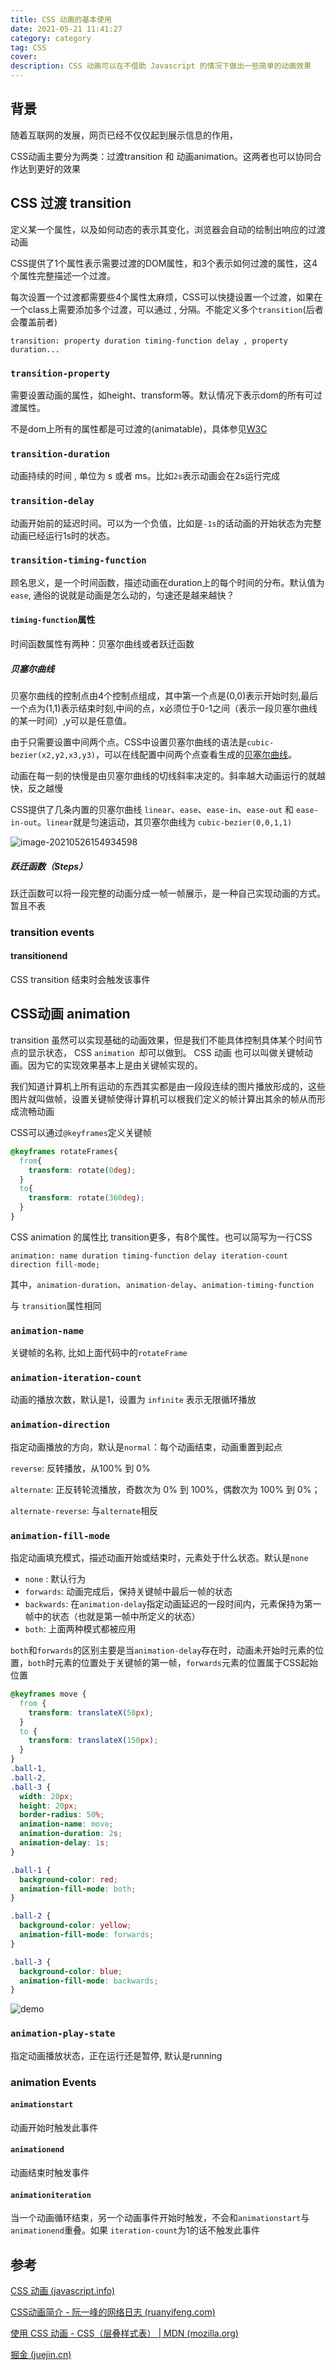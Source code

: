 ```yaml
---
title: CSS 动画的基本使用
date: 2021-05-21 11:41:27
category: category
tag: CSS
cover: 
description: CSS 动画可以在不借助 Javascript 的情况下做出一些简单的动画效果
---
```


## 背景

随着互联网的发展，网页已经不仅仅起到展示信息的作用，

CSS动画主要分为两类：过渡transition 和 动画animation。这两者也可以协同合作达到更好的效果

## CSS 过渡 transition

定义某一个属性，以及如何动态的表示其变化，浏览器会自动的绘制出响应的过渡动画

CSS提供了1个属性表示需要过渡的DOM属性，和3个表示如何过渡的属性，这4个属性完整描述一个过渡。

每次设置一个过渡都需要些4个属性太麻烦，CSS可以快捷设置一个过渡，如果在一个class上需要添加多个过渡，可以通过 , 分隔。不能定义多个`transition`(后者会覆盖前者)

 `transition: property duration timing-function delay , property duration... `

### `transition-property`

需要设置动画的属性，如height、transform等。默认情况下表示dom的所有可过渡属性。

不是dom上所有的属性都是可过渡的(animatable)，具体参见[W3C](http://www.w3.org/TR/css3-transitions/#animatable-properties-)

### `transition-duration`

 动画持续的时间 , 单位为 s 或者 ms。比如`2s`表示动画会在2s运行完成

### `transition-delay`

动画开始前的延迟时间。可以为一个负值，比如是`-1s`的话动画的开始状态为完整动画已经运行1s时的状态。

### `transition-timing-function`

顾名思义，是一个时间函数，描述动画在duration上的每个时间的分布。默认值为`ease`, 通俗的说就是动画是怎么动的，匀速还是越来越快？

#### `timing-function`属性

时间函数属性有两种：贝塞尔曲线或者跃迁函数

##### 贝塞尔曲线

贝塞尔曲线的控制点由4个控制点组成，其中第一个点是(0,0)表示开始时刻,最后一个点为(1,1)表示结束时刻,中间的点，x必须位于0-1之间（表示一段贝塞尔曲线的某一时间）,y可以是任意值。

由于只需要设置中间两个点。CSS中设置贝塞尔曲线的语法是`cubic-bezier(x2,y2,x3,y3)`，可以在线配置中间两个点查看生成的[贝塞尔曲线](https://cubic-bezier.com/)。

动画在每一刻的快慢是由贝塞尔曲线的切线斜率决定的。斜率越大动画运行的就越快，反之越慢

CSS提供了几条内置的贝塞尔曲线 `linear`、`ease`、`ease-in`、`ease-out` 和 `ease-in-out`。`linear`就是匀速运动，其贝塞尔曲线为 `cubic-bezier(0,0,1,1)`

![image-20210526154934598](http://img.massivejohn.com/image-20210526154934598.png)

##### 跃迁函数（Steps）

跃迁函数可以将一段完整的动画分成一帧一帧展示，是一种自己实现动画的方式。暂且不表

### transition events

#### transitionend

CSS transition 结束时会触发该事件

## CSS动画 animation

transition 虽然可以实现基础的动画效果，但是我们不能具体控制具体某个时间节点的显示状态， CSS `animation `却可以做到。 CSS 动画 也可以叫做关键帧动画。因为它的实现效果基本上是由关键帧实现的。

我们知道计算机上所有运动的东西其实都是由一段段连续的图片播放形成的，这些图片就叫做帧，设置关键帧使得计算机可以根我们定义的帧计算出其余的帧从而形成流畅动画

CSS可以通过`@keyframes`定义关键帧

```css
@keyframes rotateFrames{  
  from{    
    transform: rotate(0deg);  
  }  
  to{    
    transform: rotate(360deg);  
  }
}
```

CSS animation 的属性比 transition更多，有8个属性。也可以简写为一行CSS

`animation: name duration timing-function delay iteration-count direction fill-mode;`

其中，`animation-duration`、`animation-delay`、`animation-timing-function`

与 `transition`属性相同

### `animation-name`

关键帧的名称, 比如上面代码中的`rotateFrame`

### `animation-iteration-count`

动画的播放次数，默认是1，设置为 `infinite` 表示无限循环播放

### `animation-direction`

指定动画播放的方向，默认是`normal`：每个动画结束，动画重置到起点

`reverse`: 反转播放，从100% 到 0%

`alternate`: 正反转轮流播放，奇数次为 0% 到 100%，偶数次为 100% 到 0%；

`alternate-reverse`: 与`alternate`相反

### `animation-fill-mode`

指定动画填充模式，描述动画开始或结束时，元素处于什么状态。默认是`none`

*  `none` : 默认行为
* `forwards`: 动画完成后，保持关键帧中最后一帧的状态 
* `backwards`: 在`animation-delay`指定动画延迟的一段时间内，元素保持为第一帧中的状态（也就是第一帧中所定义的状态）
* `both`: 上面两种模式都被应用

`both`和`forwards`的区别主要是当`animation-delay`存在时，动画未开始时元素的位置，`both`时元素的位置处于关键帧的第一帧，`forwards`元素的位置属于CSS起始位置

```css
@keyframes move {
  from {
    transform: translateX(50px);
  }
  to {
    transform: translateX(150px);
  }
}
.ball-1,
.ball-2,
.ball-3 {
  width: 20px;
  height: 20px;
  border-radius: 50%;
  animation-name: move;
  animation-duration: 2s;
  animation-delay: 1s;
}

.ball-1 {
  background-color: red;
  animation-fill-mode: both;
}

.ball-2 {
  background-color: yellow;
  animation-fill-mode: forwards;
}

.ball-3 {
  background-color: blue;
  animation-fill-mode: backwards;
}

```

![demo](http://img.massivejohn.com/demo.gif)

### `animation-play-state`

指定动画播放状态，正在运行还是暂停, 默认是running

### animation Events

#### `animationstart`

动画开始时触发此事件

#### `animationend`

动画结束时触发事件

#### `animationiteration`

当一个动画循环结束，另一个动画事件开始时触发，不会和`animationstart`与`animationend`重叠。如果 `iteration-count`为1的话不触发此事件



## 参考

[CSS 动画 (javascript.info)](https://zh.javascript.info/css-animations)

[CSS动画简介 - 阮一峰的网络日志 (ruanyifeng.com)](http://www.ruanyifeng.com/blog/2014/02/css_transition_and_animation.html)

[使用 CSS 动画 - CSS（层叠样式表） | MDN (mozilla.org)](https://developer.mozilla.org/zh-CN/docs/Web/CSS/CSS_Animations/Using_CSS_animations)

[掘金 (juejin.cn)](https://juejin.cn/post/6844903845470945294)